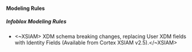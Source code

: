 
#### Modeling Rules

##### Infoblox Modeling Rules

-  <~XSIAM> XDM schema breaking changes, replacing User XDM fields with Identity Fields (Available from Cortex XSIAM v2.5).</~XSIAM>
